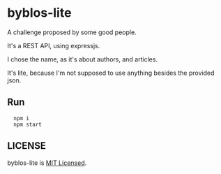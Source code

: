 # byblos-lite

A challenge proposed by some good people.

It's a REST API, using expressjs.

I chose the name, as it's about authors, and articles.

It's lite, because I'm not supposed to use anything besides the provided json.

## Run

```
  npm i
  npm start
```


## LICENSE

byblos-lite is [MIT Licensed](LICENSE).

